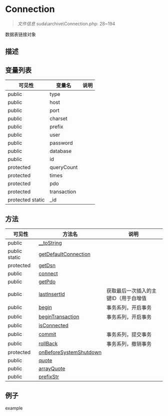 #  Connection 

> *文件信息* suda\archive\Connection.php: 28~194


数据表链接对象


## 描述






## 变量列表
| 可见性 |  变量名   | 说明 |
|--------|----|------|
| public    | type | | 
| public    | host | | 
| public    | port | | 
| public    | charset | | 
| public    | prefix | | 
| public    | user | | 
| public    | password | | 
| public    | database | | 
| public    | id | | 
| protected    | queryCount | | 
| protected    | times | | 
| protected    | pdo | | 
| protected    | transaction | | 
| protected  static  | _id | | 

## 方法

| 可见性 | 方法名 | 说明 |
|--------|-------|------|
|  public  |[__toString](Connection/__toString.md) |  |
|  public  static|[getDefaultConnection](Connection/getDefaultConnection.md) |  |
|  protected  |[getDsn](Connection/getDsn.md) |  |
|  public  |[connect](Connection/connect.md) |  |
|  public  |[getPdo](Connection/getPdo.md) |  |
|  public  |[lastInsertId](Connection/lastInsertId.md) | 获取最后一次插入的主键ID（用于自增值 |
|  public  |[begin](Connection/begin.md) | 事务系列，开启事务 |
|  public  |[beginTransaction](Connection/beginTransaction.md) | 事务系列，开启事务 |
|  public  |[isConnected](Connection/isConnected.md) |  |
|  public  |[commit](Connection/commit.md) | 事务系列，提交事务 |
|  public  |[rollBack](Connection/rollBack.md) | 事务系列，撤销事务 |
|  protected  |[onBeforeSystemShutdown](Connection/onBeforeSystemShutdown.md) |  |
|  public  |[quote](Connection/quote.md) |  |
|  public  |[arrayQuote](Connection/arrayQuote.md) |  |
|  public  |[prefixStr](Connection/prefixStr.md) |  |
 

## 例子

example